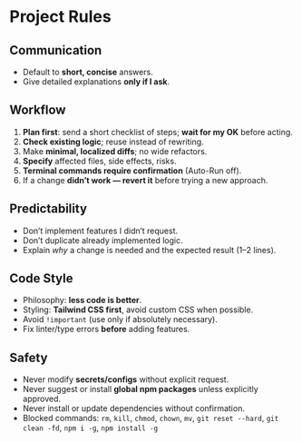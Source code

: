 # Project Rules

## Communication
- Default to **short, concise** answers.
- Give detailed explanations **only if I ask**.

## Workflow
1. **Plan first**: send a short checklist of steps; **wait for my OK** before acting.
2. **Check existing logic**; reuse instead of rewriting.
3. Make **minimal, localized diffs**; no wide refactors.
4. **Specify** affected files, side effects, risks.
5. **Terminal commands require confirmation** (Auto-Run off).
6. If a change **didn’t work — revert it** before trying a new approach.

## Predictability
- Don’t implement features I didn’t request.
- Don’t duplicate already implemented logic.
- Explain *why* a change is needed and the expected result (1–2 lines).

## Code Style
- Philosophy: **less code is better**.
- Styling: **Tailwind CSS first**, avoid custom CSS when possible.
- Avoid `!important` (use only if absolutely necessary).
- Fix linter/type errors **before** adding features.

## Safety
- Never modify **secrets/configs** without explicit request.
- Never suggest or install **global npm packages** unless explicitly approved.
- Never install or update dependencies without confirmation.
- Blocked commands: `rm`, `kill`, `chmod`, `chown`, `mv`, `git reset --hard`, `git clean -fd`, `npm i -g`, `npm install -g`